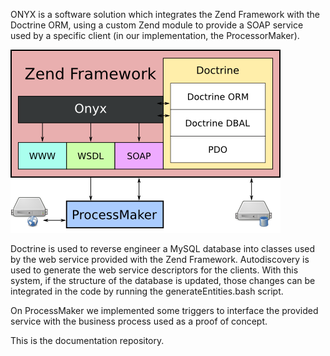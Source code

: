 ONYX is a software solution which integrates the Zend Framework with the Doctrine ORM, using a custom Zend module to provide a SOAP service used by a specific client (in our implementation, the ProcessorMaker).

![](https://raw.githubusercontent.com/cesperanc/pass-onyx/wiki/images/architecture.png)

Doctrine is used to reverse engineer a MySQL database into classes used by the web service provided with the Zend Framework. Autodiscovery is used to generate the web service descriptors for the clients. With this system, if the structure of the database is updated, those changes can be integrated in the code by running the generateEntities.bash script.

On ProcessMaker we implemented some triggers to interface the provided service with the business process used as a proof of concept.

This is the documentation repository.
